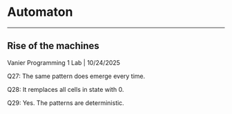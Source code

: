 # Automaton
---
Rise of the machines
---
Vanier Programming 1 Lab    | 10/24/2025


Q27: The same pattern does emerge every time.

Q28: It remplaces all cells in state with 0.

Q29: Yes. The patterns are deterministic.
